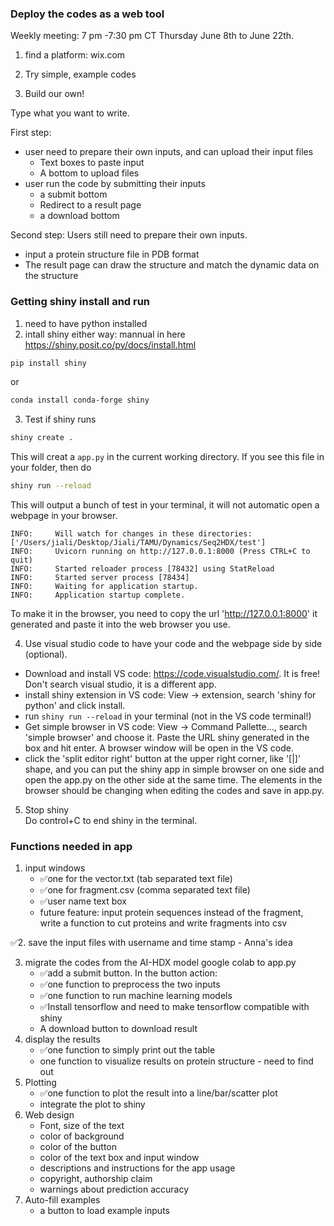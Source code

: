 ### Deploy the codes as a web tool
Weekly meeting: 7 pm -7:30 pm CT Thursday June 8th to June 22th.

1. find a platform: wix.com


2. Try simple, example codes
3. Build our own!         

Type what you want to write. 

First step:
* user need to prepare their own inputs, and can upload their input files
  * Text boxes to paste input
  * A bottom to upload files 
* user run the code by submitting their inputs
  * a submit bottom
  * Redirect to a result page
  * a download bottom

Second step:
Users still need to prepare their own inputs.          
* input a protein structure file in PDB format
* The result page can draw the structure and match the dynamic data on the structure


### Getting shiny install and run
1. need to have python installed
2. intall shiny either way: mannual in here https://shiny.posit.co/py/docs/install.html
```bash
pip install shiny
```
or 
```bash
conda install conda-forge shiny
```
3. Test if shiny runs
```bash
shiny create .
```
This will creat a `app.py` in the current working directory. If you see this file in your folder, then do
```bash
shiny run --reload
```
This will output a bunch of test in your terminal, it will not automatic open a webpage in your browser.
```basth
INFO:     Will watch for changes in these directories: ['/Users/jiali/Desktop/Jiali/TAMU/Dynamics/Seq2HDX/test']
INFO:     Uvicorn running on http://127.0.0.1:8000 (Press CTRL+C to quit)
INFO:     Started reloader process [78432] using StatReload
INFO:     Started server process [78434]
INFO:     Waiting for application startup.
INFO:     Application startup complete.
```
To make it in the browser, you need to copy the url 'http://127.0.0.1:8000' it generated and paste it into the web browser you use.

4. Use visual studio code to have your code and the webpage side by side (optional).
- Download and install VS code: https://code.visualstudio.com/. It is free! Don't search visual studio, it is a different app.
- install shiny extension in VS code: View -> extension, search 'shiny for python' and click install.
- run `shiny run --reload` in your terminal (not in the VS code terminal!)
- Get simple browser in VS code: View -> Command Pallette..., search 'simple browser' and choose it. Paste the URL shiny generated in the box and hit enter. A browser window will be open in the VS code.
- click the 'split editor right' button at the upper right corner, like '[|]' shape, and you can put the shiny app in simple browser on one side and open the app.py on the other side at the same time. The elements in the browser should be changing when editing the codes and save in app.py. 

5. Stop shiny       
Do control+C to end shiny in the terminal.

### Functions needed in app
1. input windows
   - :white_check_mark:one for the vector.txt (tab separated text file)
   - :white_check_mark:one for fragment.csv (comma separated text file)
   - :white_check_mark:user name text box
   - future feature: input protein sequences instead of the fragment, write a function to cut proteins and write fragments into csv

:white_check_mark:2. save the input files with username and time stamp - Anna's idea

3. migrate the codes from the AI-HDX model google colab to app.py
   - :white_check_mark:add a submit button. In the button action:
   - :white_check_mark:one function to preprocess the two inputs
   - :white_check_mark:one function to run machine learning models
   - :white_check_mark:Install tensorflow and need to make tensorflow compatible with shiny
   - A download button to download result
5. display the results
   - :white_check_mark:one function to simply print out the table
   - one function to visualize results on protein structure - need to find out
6. Plotting
   - :white_check_mark:one function to plot the result into a line/bar/scatter plot
   - integrate the plot to shiny
7. Web design
   - Font, size of the text
   - color of background
   - color of the button
   - color of the text box and input window
   - descriptions and instructions for the app usage
   - copyright, authorship claim
   - warnings about prediction accuracy
8. Auto-fill examples
   - a button to load example inputs
 
